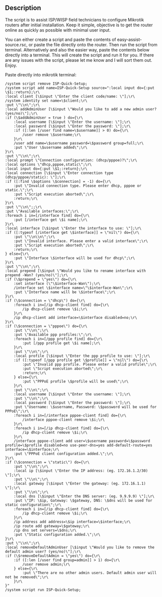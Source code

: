 Description
-----------------------------
The script is to assist ISP/WISP field technicians to configure Mikrotik routers after initial installation.
Keep it simple, objective is to get the router online as quickly as possible with minimal user input.

You can either create a script and paste the contents of easy-assist-source.rsc, or paste the file directly onto the router. Then run the script from terminal.
Alternatively and also the easier way, paste the contents below directly into a terminal. This will create the script and run it for you.
If there are any issues with the script, please let me know and I will sort them out. Enjoy.

Paste directly into mikrotik terminal:

    /system script remove ISP-Quick-Setup;
    /system script add name=ISP-Quick-Setup source=":local input do={:put \$1;:return};\r\
    :local client [\$input \"Enter the client code/name: \"];\r\
    /system identity set name=\$client;\r\
    :put \"\\n\";\r\
    :local addAdminUser [\$input \"Would you like to add a new admin user? (yes/no)\"];\r\
    :if (\$addAdminUser = true ) do={\r\
        :local username [\$input \"Enter the username: \"];\r\
        :local password [\$input \"Enter the password: \"];\r\
        :if ([:len [/user find name=\$username]] > 0) do={\r\
            /user remove \$username;\r\
        }\r\
        /user add name=\$username password=\$password group=full;\r\
        :put \"User \$username added\";\r\
    }\r\
    :put \"\\n\";\r\
    :local prompt \"Connection configuration: (dhcp/pppoe)?\";\r\
    :local options \"dhcp,pppoe,static\";\r\
    :local input do={:put \$1;:return};\r\
    :local connection [\$input \"Enter connection type (dhcp/pppoe/static): \"];\r\
    :if ([:find \$options \$connection] = -1) do={\r\
        :put \"Invalid connection type. Please enter dhcp, pppoe or static.\";\r\
        :put \"Script execution aborted\";\r\
        :return;\r\
    }\r\
    :put \"\\n\";;\r\
    :put \"Available interfaces:\";\r\
    :foreach i in=[/interface find] do={\r\
        :put [/interface get \$i name];\r\
    }\r\
    :local interface [\$input \"Enter the interface to use: \"];\r\
    :if ([:typeof [/interface get \$interface]] = \"nil\") do={\r\
        :put \"\\n\\n\";\r\
        :put \"Invalid interface. Please enter a valid interface\";\r\
        :put \"Script execution aborted\";\r\
        :return;\r\
    } else={\r\
        :put \"Interface \$interface will be used for dhcp\";\r\
    }\r\
    :put \"\\n\";\r\
    :local prepend [\$input \"Would you like to rename interface with prepend -Wan? (yes/no)\"];\r\
    :if (\$prepend = \"yes\") do={\r\
        :set interface (\"\$interface-Wan\");\r\
        /interface set \$interface name=\"\$interface-Wan\";\r\
        :put \"Interface name will be \$interface\";\r\
    }\r\
    :if (\$connection = \"dhcp\") do={\r\
        :foreach i in=[/ip dhcp-client find] do={\r\
            /ip dhcp-client remove \$i;\r\
        }\r\
        /ip dhcp-client add interface=\$interface disabled=no;\r\
    }\r\
    :if (\$connection = \"pppoe\") do={\r\
        :put \"\\n\";\r\
        :put \"Available ppp profiles:\";\r\
        :foreach i in=[/ppp profile find] do={\r\
            :put [/ppp profile get \$i name];\r\
        }\r\
        :put \"\\n\";\r\
        :local profile [\$input \"Enter the ppp profile to use: \"];\r\
        :if ([:typeof [/ppp profile get \$profile]] = \"nil\") do={\r\
            :put \"Invalid ppp profile. Please enter a valid profile\";\r\
            :put \"Script execution aborted\";\r\
            :return;\r\
        } else={\r\
            :put \"PPPoE profile \$profile will be used\";\r\
        }\r\
        :put \"\\n\";\r\
        :local username [\$input \"Enter the username: \"];\r\
        :put \"\\n\";\r\
        :local password [\$input \"Enter the password: \"];\r\
        :put \"Username: \$username, Password: \$password will be used for PPPoE\";\r\
        :foreach i in=[/interface pppoe-client find] do={\r\
            /interface pppoe-client remove \$i;\r\
        }\r\
        :foreach i in=[/ip dhcp-client find] do={\r\
            /ip dhcp-client remove \$i;\r\
        }\r\
        /interface pppoe-client add user=\$username password=\$password profile=\$profile disabled=no use-peer-dns=yes add-default-route=yes interface=\$interface;\r\
        :put \"PPPoE client configuration added.\";\r\
    }\r\
    :if (\$connection = \"static\") do={\r\
        :put \"\\n\";\r\
        :local ip [\$input \"Enter the IP address: (eg. 172.16.1.2/30) \"];\r\
        :put \"\\n\";\r\
        :local gateway [\$input \"Enter the gateway: (eg. 172.16.1.1) \"];\r\
        :put \"\\n\";\r\
        :local dns [\$input \"Enter the DNS server: (eg. 9.9.9.9) \"];\r\
        :put \"IP: \$ip, Gateway: \$gateway, DNS: \$dns will be used for static configuration\";\r\
        :foreach i in=[/ip dhcp-client find] do={\r\
            /ip dhcp-client remove \$i;\r\
        }\r\
        /ip address add address=\$ip interface=\$interface;\r\
        /ip route add gateway=\$gateway;\r\
        /ip dns set servers=\$dns;\r\
        :put \"Static configuration added.\";\r\
    }\r\
    :put \"\\n\";\r\
    :local removeDefaultAdminUser [\$input \"Would you like to remove the default admin user? (yes/no)\"];\r\
    :if (\$removeDefaultAdmin = \"yes\") do={\r\
        :if ([:len [/user find group=admin]] > 1) do={\r\
            /user remove admin;\r\
        } else={\r\
            :put \"There are no other admin users. Default admin user will not be removed\";\r\
        }\r\
    }"
    /system script run ISP-Quick-Setup;